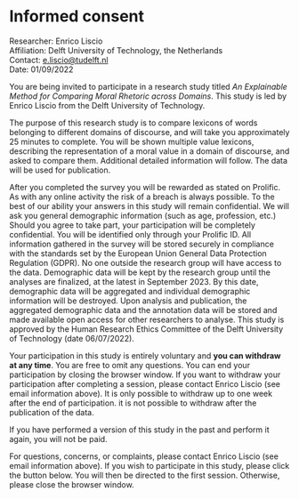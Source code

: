 # Informed consent

Researcher: Enrico Liscio<br/>
Affiliation: Delft University of Technology, the Netherlands<br/>
Contact: e.liscio@tudelft.nl<br/>
Date: 01/09/2022

You are being invited to participate in a research study titled _An Explainable Method for Comparing Moral Rhetoric across Domains_. This study is led by Enrico Liscio from the Delft University of Technology.

The purpose of this research study is to compare lexicons of words belonging to different domains of discourse, and will take you approximately 25 minutes to complete. You will be shown multiple value lexicons, describing the representation of a moral value in a domain of discourse, and asked to compare them. Additional detailed information will follow. The data will be used for publication.

After you completed the survey you will be rewarded as stated on Prolific. As with any online activity the risk of a breach is always possible. To the best of our ability your answers in this study will remain confidential. We will ask you general demographic information (such as age, profession, etc.) Should you agree to take part, your participation will be completely confidential. You will be identified only through your Prolific ID. All information gathered in the survey will be stored securely in compliance with the standards set by the European Union General Data Protection Regulation (GDPR). No one outside the research group will have access to the data. Demographic data will be kept by the research group until the analyses are finalized, at the latest in September 2023. By this date, demographic data will be aggregated and individual demographic information will be destroyed. Upon analysis and publication, the aggregated demographic data and the annotation data will be stored and made available open access for other researchers to analyse. This study is approved by the Human Research Ethics Committee of the Delft University of Technology (date 06/07/2022).

Your participation in this study is entirely voluntary and **you can withdraw at any time**. You are free to omit any questions. You can end your participation by closing the browser window. If you want to withdraw your participation after completing a session, please contact Enrico Liscio (see email information above). It is only possible to withdraw up to one week after the end of participation. it is not possible to withdraw after the publication of the data.

If you have performed a version of this study in the past and perform it again, you will not be paid.

For questions, concerns, or complaints, please contact Enrico Liscio (see email information above). If you wish to participate in this study, please click the button below. You will then be directed to the first session. Otherwise, please close the browser window.